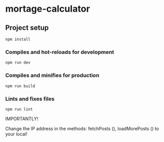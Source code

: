 # mortage-calculator

## Project setup
```
npm install
```

### Compiles and hot-reloads for development
```
npm run dev
```

### Compiles and minifies for production
```
npm run build
```

### Lints and fixes files
```
npm run lint
```
IMPORTANTLY!

Change the IP address in the methods: fetchPosts (), loadMorePosts () to your local!
